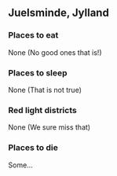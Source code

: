 ## Juelsminde, Jylland

### Places to eat
None
(No good ones that is!)

### Places to sleep
None
(That is not true)

### Red light districts
None
(We sure miss that)

### Places to die
Some...

